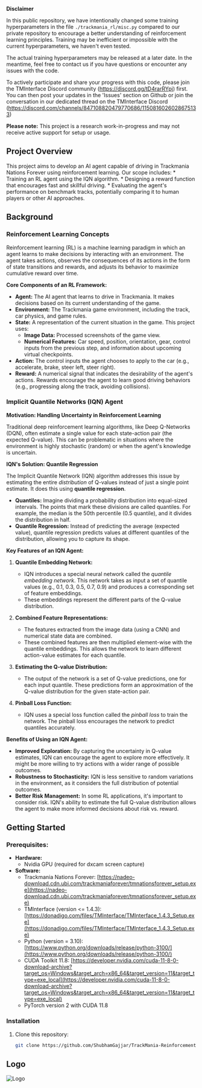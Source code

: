 

**Disclaimer**

In this public repository, we have intentionally changed some training hyperparameters in the file `./trackmania_rl/misc.py` compared to our private repository to encourage a better understanding of reinforcement learning principles. Training may be inefficient or impossible with the current hyperparameters, we haven't even tested.

The actual training hyperparameters may be released at a later date. In the meantime, feel free to contact us if you have questions or encounter any issues with the code.

To actively participate and share your progress with this code, please join the TMInterface Discord community (https://discord.gg/tD4rarRYpj) first. You can then post your updates in the 'Issues' section on Github or join the conversation in our dedicated thread on the TMInterface Discord (https://discord.com/channels/847108820479770686/1150816026028675133)

**Please note:** This project is a research work-in-progress and may not receive active support for setup or usage.

## Project Overview

This project aims to develop an AI agent capable of driving in Trackmania Nations Forever using reinforcement learning. Our scope includes:
    * Training an RL agent using the IQN algorithm.
    * Designing a reward function that encourages fast and skillful driving.
    * Evaluating the agent's performance on benchmark tracks, potentially comparing it to human players or other AI approaches.

## Background

### Reinforcement Learning Concepts
Reinforcement learning (RL) is a machine learning paradigm in which an agent learns to make decisions by interacting with an environment. The agent takes actions, observes the consequences of its actions in the form of state transitions and rewards, and adjusts its behavior to maximize cumulative reward over time.  

**Core Components of an RL Framework:**

* **Agent:** The AI agent that learns to drive in Trackmania. It makes decisions based on its current understanding of the game.
* **Environment:** The Trackmania game environment, including the track, car physics, and game rules.
* **State:** A representation of the current situation in the game. This project uses:
    * **Image Data:**  Processed screenshots of the game view.
    * **Numerical Features:**  Car speed, position, orientation, gear, control inputs from the previous step, and information about upcoming virtual checkpoints.
* **Action:** The control inputs the agent chooses to apply to the car (e.g., accelerate, brake, steer left, steer right).
* **Reward:** A numerical signal that indicates the desirability of the agent's actions. Rewards encourage the agent to learn good driving behaviors (e.g., progressing along the track, avoiding collisions). 

### Implicit Quantile Networks (IQN) Agent

**Motivation: Handling Uncertainty in Reinforcement Learning**

Traditional deep reinforcement learning algorithms, like Deep Q-Networks (DQN), often estimate a single value for each state-action pair (the expected Q-value). This can be problematic in situations where the environment is highly stochastic (random) or when the agent's knowledge is uncertain. 

**IQN's Solution: Quantile Regression**

The Implicit Quantile Network (IQN) algorithm addresses this issue by estimating the entire *distribution* of Q-values instead of just a single point estimate. It does this using **quantile regression**. 

* **Quantiles:**  Imagine dividing a probability distribution into equal-sized intervals. The points that mark these divisions are called quantiles. For example, the median is the 50th percentile (0.5 quantile), and it divides the distribution in half.
* **Quantile Regression:**  Instead of predicting the average (expected value), quantile regression predicts values at different quantiles of the distribution, allowing you to capture its shape.

**Key Features of an IQN Agent:**

1. **Quantile Embedding Network:**  
   - IQN introduces a special neural network called the *quantile embedding network*. This network takes as input a set of quantile values (e.g., 0.1, 0.3, 0.5, 0.7, 0.9) and produces a corresponding set of feature embeddings.
   - These embeddings represent the different parts of the Q-value distribution.

2. **Combined Feature Representations:**
   - The features extracted from the image data (using a CNN) and numerical state data are combined.
   - These combined features are then multiplied element-wise with the quantile embeddings.  This allows the network to learn different action-value estimates for each quantile.

3. **Estimating the Q-value Distribution:**
   - The output of the network is a set of Q-value predictions, one for each input quantile. These predictions form an approximation of the Q-value distribution for the given state-action pair.

4. **Pinball Loss Function:**
   - IQN uses a special loss function called the *pinball loss* to train the network. The pinball loss encourages the network to predict quantiles accurately.

**Benefits of Using an IQN Agent:**

* **Improved Exploration:**  By capturing the uncertainty in Q-value estimates, IQN can encourage the agent to explore more effectively. It might be more willing to try actions with a wider range of possible outcomes.
* **Robustness to Stochasticity:**  IQN is less sensitive to random variations in the environment, as it considers the full distribution of potential outcomes.
* **Better Risk Management:**  In some RL applications, it's important to consider risk. IQN's ability to estimate the full Q-value distribution allows the agent to make more informed decisions about risk vs. reward.

## Getting Started

### Prerequisites:

- **Hardware:**
    - Nvidia GPU (required for dxcam screen capture) 
- **Software:**
    - Trackmania Nations Forever: [https://nadeo-download.cdn.ubi.com/trackmaniaforever/tmnationsforever_setup.exe](https://nadeo-download.cdn.ubi.com/trackmaniaforever/tmnationsforever_setup.exe)
    - TMInterface (version <= 1.4.3): [https://donadigo.com/files/TMInterface/TMInterface_1.4.3_Setup.exe](https://donadigo.com/files/TMInterface/TMInterface_1.4.3_Setup.exe)
    - Python (version = 3.10): [https://www.python.org/downloads/release/python-3100/](https://www.python.org/downloads/release/python-3100/)
    - CUDA Toolkit 11.8: [https://developer.nvidia.com/cuda-11-8-0-download-archive?target_os=Windows&target_arch=x86_64&target_version=11&target_type=exe_local](https://developer.nvidia.com/cuda-11-8-0-download-archive?target_os=Windows&target_arch=x86_64&target_version=11&target_type=exe_local)
    - PyTorch version 2 with CUDA 11.8 

### Installation

1. Clone this repository:
   ```bash
   git clone https://github.com/ShubhamGajjar/TrackMania-ReinforcementLearning.git
   ```

## Logo
![Logo](https://github.com/user-attachments/assets/846ba420-4b3e-40f6-acac-15138404fe36)
